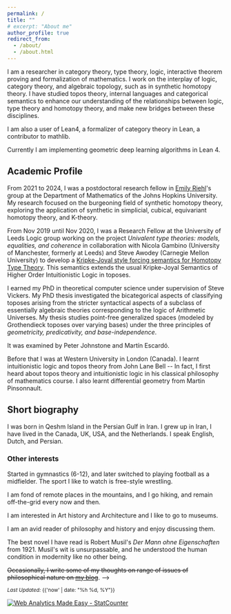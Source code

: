 ```yaml
---
permalink: /
title: ""
# excerpt: "About me"
author_profile: true
redirect_from: 
  - /about/
  - /about.html
---
```


I am a researcher in category theory, type theory, logic, interactive theorem proving and formalization of mathematics. I work on the interplay of logic, category theory, and algebraic topology, such as in synthetic homotopy theory. I have studied topos theory, internal languages and categorical semantics to enhance our understanding of the relationships between logic, type theory and homotopy theory, and make new bridges between these disciplines.

I am also a user of Lean4, a formalizer of category theory in Lean, a contributor to mathlib.

Currently I am implementing geometric deep learning algorithms in Lean 4. 

<!-- I am also interested in learning more about certain aspects of verification and machine learning. -->

## Academic Profile

<!-- 
[Microsoft Academic Profile](https://academic.microsoft.com/profile/h510f1e7-fe1i-46jj-9fgg-71ieeg664740/SinaHazratpour/publication/search?q=Sina%20Hazratpour&qe=%2540%2540%2540USER.PUBLICATIONS%253Dd510b1a7-ba1e-46ff-9bcc-71eaac664740&f=&orderBy=0) -->

From 2021 to 2024, I was a postdoctoral research fellow in [Emily Riehl](https://emilyriehl.github.io)'s group at the Department of Mathematics of the Johns Hopkins University. My research focused on the burgeoning field of synthetic homotopy theory, exploring the application of synthetic in simplicial, cubical, equivariant homotopy theory, and K-theory. 

From Nov 2019 until Nov 2020, I was a Research Fellow at the University of Leeds Logic group working on the project <em>Univalent type theories: models, equalities, and coherence</em> in collaboration with Nicola Gambino  (University of Manchester, formerly at Leeds) and Steve Awodey (Carnegie Mellon University) to develop a [Kripke-Joyal style forcing semantics for Homotopy Type Theory](/publication/2021-10-07-kripke-joyal-semantics-for-HoTT). This semantics extends the usual Kripke-Joyal Semantics of Higher Order Intuitionistic Logic in toposes. 

<!-- Here is my page at Leeds: https://eps.leeds.ac.uk/maths/staff/6531/dr-sina-hazratpour -->
I earned my PhD in theoretical computer science under supervision of Steve Vickers. My PhD thesis investigated the bicategorical aspects of classifying toposes arising from the stricter syntactical aspects of a subclass of essentially algebraic theories corresponding to the logic of Arithmetic Universes. My thesis studies point-free generalized spaces (modeled by Grothendieck toposes over varying bases) under the three principles of <em>geometricity, predicativity, and base-independence</em>. 
<!-- The idea was to carve out from the 2-category of Grothendieck toposes (over varying bases) the part that corresponds to the logic of Arithmetic Universes (finitary plus free algebras by means of list objects).  -->
It was examined by Peter Johnstone and Martín Escardó. 

Before that I was at Western University in London (Canada). I learnt intuitionistic logic and topos theory from John Lane Bell -- In fact, I first heard about topos theory and intuitionistic logic in his classical philosophy of mathematics course. I also learnt differential geometry from Martin Pinsonnault.

## Short biography 
I was born in Qeshm Island in the Persian Gulf in Iran. I grew up in Iran, I have lived in the Canada, UK, USA, and the Netherlands. I speak English, Dutch, and Persian.

### Other interests

Started in gymnastics (6-12), and later switched to playing football as a midfielder. The sport I like to watch is free-style wrestling.

I am fond of remote places in the mountains, and I go hiking, and remain off-the-grid every now and then.

I am interested in Art history and Architecture and I like to go to museums.

I am an avid reader of philosophy and history and enjoy discussing them.

<!-- The most influential books fourfold works of Nietzsche (Thus Spoke Zarathustra), Heidegger (Being and Time), Foucault (The Order of Things), and Sloterdijk (Critique of Cynical Reason) have influenced my thinking, and my life. "Thus Spoke Zarathustra" was one of the best events of my life.  -->

The best novel I have read is Robert Musil's *Der Mann ohne Eigenschaften* from 1921. Musil's wit is unsurpassable, and he understood the human condition in modernity like no other being.

<!-- Another interest of mine is the history of mathematics, in particular the history of the foundation and practice of mathematics in 19th and early 20th century. This includes Frege's logicism, Dedekind's foundational work in algebra and arithmetic, Klein's Erlangen Program in geometry, Husserl's phenomenology of mathematical thinking, and Cassirer's structuralist account of mathematical knowledge. You can read more [here](https://sinhp.github.io/links/#phil-math:reading-list).  -->
<strike>Occasionally, I write some of my thoughts on range of issues of philosophical nature on <a href="/year-archive">my blog</a></strike>.  -->

 
<div class="footer-col footer-col-3">
      <small>
        <em>Last Updated:</em> {{'now' | date: "%h %d, %Y"}}
        </small>        
</div>

<!-- Default Statcounter code for Github page
https://sinhp.github.io/ -->
<script type="text/javascript">
var sc_project=11670804; 
var sc_invisible=0; 
var sc_security="f1158054"; 
var scJsHost = (("https:" == document.location.protocol) ?
"https://secure." : "http://www.");
document.write("<sc"+"ript type='text/javascript' src='" +
scJsHost+
"statcounter.com/counter/counter.js'></"+"script>");
</script>
<noscript><div class="statcounter"><a title="Web Analytics
Made Easy - StatCounter" href="http://statcounter.com/"
target="_blank"><img class="statcounter"
src="//c.statcounter.com/11670804/0/f1158054/0/" alt="Web
Analytics Made Easy - StatCounter"></a></div></noscript>
<!-- End of Statcounter Code -->


